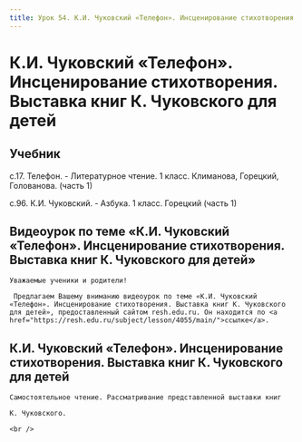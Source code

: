 ```yaml
---
title: Урок 54. К.И. Чуковский «Телефон». Инсценирование стихотворения. Выставка книг К. Чуковского для детей
---
```


# К.И. Чуковский «Телефон». Инсценирование стихотворения. Выставка книг К. Чуковского для детей

## Учебник

с.17. Телефон. - Литературное чтение. 1 класс. Климанова, Горецкий, Голованова. (часть 1)

с.96. К.И. Чуковский. - Азбука. 1 класс. Горецкий (часть 1)

## Видеоурок по теме «К.И. Чуковский «Телефон». Инсценирование стихотворения. Выставка книг К. Чуковского для детей»

<p>
	Уважаемые ученики и родители!  
</p>
<p>
	 Предлагаем Вашему вниманию видеоурок по теме «К.И. Чуковский «Телефон». Инсценирование стихотворения. Выставка книг К. Чуковского для детей», предоставленный сайтом resh.edu.ru. Он находится по <a href="https://resh.edu.ru/subject/lesson/4055/main/">ссылке</a>.
</p>

## К.И. Чуковский «Телефон». Инсценирование стихотворения. Выставка книг К. Чуковского для детей

<p>
	Самостоятельное чтение. Рассматривание представленной выставки книг 
</p>
<p>
	К. Чуковского.
</p>
<div>
	<br />
</div>